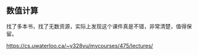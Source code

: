 ## 数值计算

找了多本书，找了无数资源，实际上发现这个课件真是不错，非常清楚，值得保留。

https://cs.uwaterloo.ca/~y328yu/mycourses/475/lectures/



